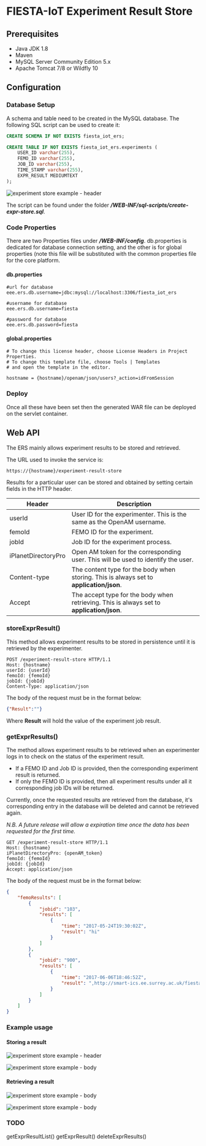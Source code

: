 # FIESTA-IoT Experiment Result Store  

## Prerequisites  
 - Java JDK 1.8  
 - Maven  
 - MySQL Server Community Edition 5.x  
 - Apache Tomcat 7/8 or Wildfly 10  

## Configuration  

### Database Setup  

A schema and table need to be created in the MySQL database. The following SQL script can be used to create it:

``` sql  
CREATE SCHEMA IF NOT EXISTS fiesta_iot_ers;

CREATE TABLE IF NOT EXISTS fiesta_iot_ers.experiments (
    USER_ID varchar(255),
    FEMO_ID varchar(255),
    JOB_ID varchar(255),
    TIME_STAMP varchar(255),
    EXPR_RESULT MEDIUMTEXT
);
```  

![experiment store example - header](https://www.dropbox.com/s/tc5kcr56c9i0mo4/store-expr-example-db.png?dl=1)  

The script can be found under the folder ***/WEB-INF/sql-scripts/create-expr-store.sql***.  

### Code Properties  

There are two Properties files under ***/WEB-INF/config***. db.properties is dedicated for database connection setting, and the other is for global properties (note this file will be substituted with the common properties file for the core platform.  

#### db.properties  

``` 
#url for database
eee.ers.db.username=jdbc:mysql://localhost:3306/fiesta_iot_ers

#username for database
eee.ers.db.username=fiesta

#password for database
eee.ers.db.password=fiesta

``` 
#### global.properties  

```
# To change this license header, choose License Headers in Project Properties.
# To change this template file, choose Tools | Templates
# and open the template in the editor.

hostname = {hostname}/openam/json/users?_action=idFromSession

``` 
### Deploy  
Once all these have been set then the generated WAR file can be deployed on the servlet container.  

## Web API  

The ERS mainly allows experiment results to be stored and retrieved. 

The URL used to invoke the service is:
```  
https://{hostname}/experiment-result-store  
```   
 Results for a particular user can be stored and obtained by setting certain fields in the HTTP header.

| Header  | Description  |
|---|---| 
|userId|  User ID for the experimenter. This is the same as the OpenAM username. |
|femoId|  FEMO ID for the experiment. |
|jobId| Job ID for the experiment process.|
|iPlanetDirectoryPro| Open AM token for the corresponding user. This will be used to identify the user. |
|Content-type| The content type for the body when storing. This is always set to **application/json**.|
|Accept| The accept type for the body when retrieving. This is always set to **application/json**.|

### storeExprResult()  
This method allows experiment results to be stored in persistence until it is retrieved by the experimenter.  
``` 
POST /experiment-result-store HTTP/1.1
Host: {hostname}
userId: {userId}
femoId: {femoId}
jobId: {jobId}
Content-Type: application/json
```  

The body of the request must be in the format below:

```json  
{"Result":""}
```  
 Where **Result** will hold the value of the experiment job result.
 
### getExprResults()  

The method allows experiment results to be retrieved when an experimenter logs in to check on the status of the experiment result.  

 - If a FEMO ID and Job ID is provided, then the corresponding experiment result is returned. 
 - If only the FEMO ID is provided, then all experiment results under all it corresponding job IDs will be returned. 

Currently, once the requested results are retrieved from the database, it's corresponding entry in the database will be deleted and cannot be retrieved again. 

*N.B. A future release will allow a expiration time once the data has been requested for the first time.*
``` 
GET /experiment-result-store HTTP/1.1
Host: {hostname}
iPlanetDirectoryPro: {openAM_token}
femoId: {femoId}
jobId: {jobId}
Accept: application/json 
```  

The body of the request must be in the format below:

```json  
{
    "femoResults": [
        {
            "jobid": "103",
            "results": [
                {
                    "time": "2017-05-24T19:30:02Z",
                    "result": "hi"
                }
            ]
        },
        {
            "jobid": "900",
            "results": [
                {
                    "time": "2017-06-06T18:46:52Z",
                    "result": ",http://smart-ics.ee.surrey.ac.uk/fiesta-iot/resource/sc-sics-sp-002-power,http://smart-ics.ee.surrey.ac.uk/fiesta-iot/resource/sc-sics-sp-001-power\n0.0,1.432187701766452e-14,1.9040324872321435e-14\n0.00819672131148,10.483904864244515,12.66849135485158\n0.016393442623,10.037536235817262,11.694920662095793\n0.0245901639344,8.274362461842944,10.787303593017295\n0.0327868852459,6.936821514862263,8.95507559616293\n0.0409836065574,5.322912117131182,6.684190365119811\n0.0491803278689,4.0828434819081725,4.156983856615794\n0.0573770491803,2.267728032490481,2.530561320212919\n0.0655737704918,0.6565507982225585,0.6050609198606894\n0.0737704918033,1.3997255070742531,1.0799031869904239\n0.0819672131148,1.665701660453452,2.954284570154875\n0.0901639344262,1.6320456294790227,2.5005243782136066\n0.0983606557377,1.5195656197778484,2.7019058846634727\n"
                }
            ]
        }
    ]
}
```  

### Example  usage

#### Storing a result  
![experiment store example - header](https://www.dropbox.com/s/ujjbz07so0cwwkt/store-expr-example-header.png?dl=1)  

![experiment store example - body](https://www.dropbox.com/s/7c6mckriyp8fogk/store-expr-example-body.png?dl=1)  

#### Retrieving a result  
![experiment store example - body](https://www.dropbox.com/s/bea2ify1uguxxrn/retreive-expr-example-header.png?dl=1)  

![experiment store example - body](https://www.dropbox.com/s/fpnfmga82ct3h90/retreive-expr-example-body.png?dl=1)  


### TODO
getExprResultList() 
getExprResult() 
deleteExprResults()  
